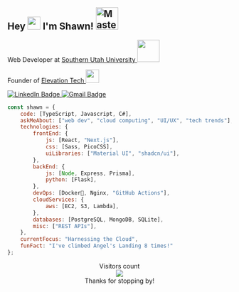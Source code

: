 <h2>Hey <img src="https://github.com/sciencepal/sciencepal/blob/master/assets/Hi.gif" width="29px"> I'm Shawn! <img src="https://media.tenor.com/ilCBXZZ3CCMAAAAi/halo-master-chief.gif" width="50" alt="Master Chief performing Orange Justice"></h2>
<p>Web Developer at <a href="https://suu.edu/">Southern Utah University
</a><img src="https://i.giphy.com/media/v1.Y2lkPTc5MGI3NjExNG43eDRvbWJoem94ZXczYnd0OWtzbG0xd3NoMzRrNnh1bjVtejQ1bCZlcD12MV9pbnRlcm5hbF9naWZfYnlfaWQmY3Q9cw/bV3EE0vBfb6ghxEVfD/giphy.gif" width="50"> </p>
<p>Founder of <a href="https://elevation.tech/">Elevation Tech
</a><img src="https://media.giphy.com/media/WUlplcMpOCEmTGBtBW/giphy.gif" width="30"> </p>
<div id="badges">
  <a href="https://www.linkedin.com/in/shawn-werber">
    <img src="https://img.shields.io/badge/LinkedIn-blue?style=for-the-badge&logo=linkedin&logoColor=white" alt="LinkedIn Badge"/>
  </a>
  <a href="mailto:shawnthewerber@gmail.com">
    <img src="https://img.shields.io/badge/Gmail-D14836?style=for-the-badge&logo=gmail&logoColor=white" alt="Gmail Badge"/>
  </a>
</div>

<!-- <a href="https://profile.codersrank.io/user/thewerbinator">![](https://cr-ss-service.azurewebsites.net/api/ScreenShot?widget=summary&username=thewerbinator)</a> -->

```javascript
const shawn = {
    code: [TypeScript, Javascript, C#],
    askMeAbout: ["web dev", "cloud computing", "UI/UX", "tech trends"],
    technologies: {
        frontEnd: {
            js: [React, "Next.js"],
            css: [Sass, PicoCSS],
            uiLibraries: ["Material UI", "shadcn/ui"],
        },
        backEnd: {
            js: [Node, Express, Prisma],
            python: [Flask],
        },
        devOps: [Docker🐳, Nginx, "GitHub Actions"],
        cloudServices: {
            aws: [EC2, S3, Lambda],
        },
        databases: [PostgreSQL, MongoDB, SQLite],
        misc: ["REST APIs"],
    },
    currentFocus: "Harnessing the Cloud",
    funFact: "I've climbed Angel's Landing 8 times!"
};
```

<p align="center"> 
  Visitors count<br>
  <img src="https://profile-counter.glitch.me/thewerbinator/count.svg" />
  <br/>
  Thanks for stopping by!
</p>
